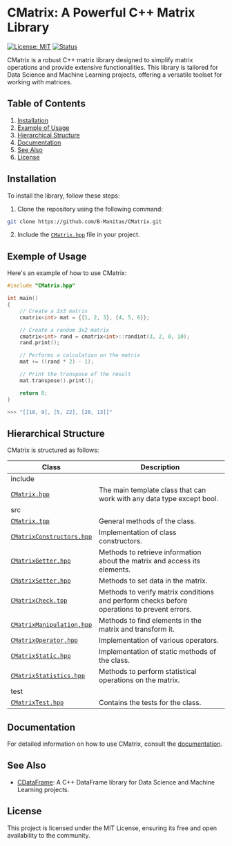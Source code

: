 # CMatrix: A Powerful C++ Matrix Library

[![License: MIT](https://img.shields.io/badge/License-MIT-yellow.svg)](https://opensource.org/licenses/MIT)
[![Status](https://img.shields.io/badge/Status-Active-green.svg)](https://github.com/B-Manitas/CMatrix)

CMatrix is a robust C++ matrix library designed to simplify matrix operations and provide extensive functionalities. This library is tailored for Data Science and Machine Learning projects, offering a versatile toolset for working with matrices.

## Table of Contents

1. [Installation](#installation)
2. [Example of Usage](#exemple-of-usage)
3. [Hierarchical Structure](#hierarchical-structure)
4. [Documentation](#documentation)
5. [See Also](#see-also)
6. [License](#license)

## Installation

To install the library, follow these steps:

1. Clone the repository using the following command:

```bash
git clone https://github.com/B-Manitas/CMatrix.git
```

2. Include the [`CMatrix.hpp`](include/CMatrix.hpp) file in your project.

## Exemple of Usage

Here's an example of how to use CMatrix:

```cpp
#include "CMatrix.hpp"

int main()
{
    // Create a 2x3 matrix
    cmatrix<int> mat = {{1, 2, 3}, {4, 5, 6}};

    // Create a random 3x2 matrix
    cmatrix<int> rand = cmatrix<int>::randint(3, 2, 0, 10);
    rand.print();

    // Performs a calculation on the matrix
    mat += ((rand * 2) - 1);

    // Print the transpose of the result
    mat.transpose().print();

    return 0;
}

>>> "[[18, 9], [5, 22], [20, 13]]"
```

## Hierarchical Structure

CMatrix is structured as follows:

| Class                                                        | Description                                                                                 |
| ------------------------------------------------------------ | ------------------------------------------------------------------------------------------- |
| include                                                      |                                                                                             |
| [`CMatrix.hpp`](include/CMatrix.hpp)                         | The main template class that can work with any data type except bool.                       |
| src                                                          |                                                                                             |
| [`CMatrix.tpp`](include/CMatrix.tpp)                         | General methods of the class.                                                               |
| [`CMatrixConstructors.hpp`](include/CMatrixConstructors.tpp) | Implementation of class constructors.                                                       |
| [`CMatrixGetter.hpp`](include/CMatrixGetter.tpp)             | Methods to retrieve information about the matrix and access its elements.                   |
| [`CMatrixSetter.hpp`](include/CMatrixSetter.tpp)             | Methods to set data in the matrix.                                                          |
| [`CMatrixCheck.tpp`](include/CMatrixCheck.tpp)               | Methods to verify matrix conditions and perform checks before operations to prevent errors. |
| [`CMatrixManipulation.hpp`](include/CMatrixManipulation.tpp) | Methods to find elements in the matrix and transform it.                                    |
| [`CMatrixOperator.hpp`](include/CMatrixOperator.tpp)         | Implementation of various operators.                                                        |
| [`CMatrixStatic.hpp`](include/CMatrixStatic.tpp)             | Implementation of static methods of the class.                                              |
| [`CMatrixStatistics.hpp`](include/CMatrixStatistics.tpp)     | Methods to perform statistical operations on the matrix.                                    |
| test                                                         |                                                                                             |
| [`CMatrixTest.hpp`](test/CMatrixTest.tpp)                    | Contains the tests for the class.                                                           |

## Documentation

For detailed information on how to use CMatrix, consult the [documentation](docs/cmatrix.pdf).

## See Also

- [CDataFrame](https://github.com/B-Manitas/CDataFrame): A C++ DataFrame library for Data Science and Machine Learning projects.

## License

This project is licensed under the MIT License, ensuring its free and open availability to the community.
